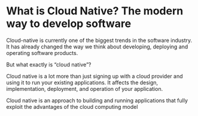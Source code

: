 # What is Cloud Native? The modern way to develop software
Cloud-native is currently one of the biggest trends in the software industry. It has already changed the way we think about developing, deploying and operating software products.

But what exactly is “cloud native”?

Cloud native is a lot more than just signing up with a cloud provider and using it to run your existing applications. It affects the design, implementation, deployment, and operation of your application.

Cloud native is an approach to building and running applications that fully exploit the advantages of the cloud computing model
